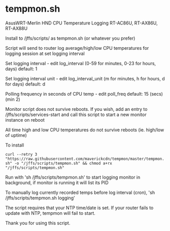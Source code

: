 # tempmon.sh
AsusWRT-Merlin HND CPU Temperature Logging RT-AC86U, RT-AX86U, RT-AX88U

Install to /jffs/scripts/ as tempmon.sh (or whatever you prefer)

Script will send to router log average/high/low CPU temperatures for logging session at set logging interval

Set logging interval - edit log_interval (0-59 for minutes, 0-23 for hours, days) default: 1

Set logging interval unit - edit log_interval_unit (m for minutes, h for hours, d for days) default: d

Polling frequency in seconds of CPU temp - edit poll_freq default: 15 (secs) (min 2)

Monitor script does not survive reboots. If you wish, add an entry to /jffs/scripts/services-start and call this script to start a new monitor instance on reboot

All time high and low CPU temperatures do not survive reboots (ie. high/low of uptime)

To install

`curl --retry 3 "https://raw.githubusercontent.com/maverickcdn/tempmon/master/tempmon.sh" -o "/jffs/scripts/tempmon.sh" && chmod a+rx "/jffs/scripts/tempmon.sh"`

Run with 'sh /jffs/scripts/tempmon.sh' to start logging monitor in background, if monitor is running it will list its PID

To manually log currently recorded temps before log interval (cron), 'sh /jffs/scripts/tempmon.sh logging'

The script requires that your NTP time/date is set.  If your router fails to update with NTP, tempmon will fail to start.

Thank you for using this script.
